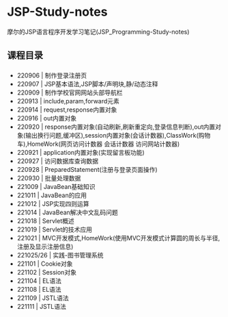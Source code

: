 # JSP-Study-notes
摩尔的JSP语言程序开发学习笔记(JSP_Programming-Study-notes)

## 课程目录
###
* 220906 | 制作登录注册页
* 220907 | JSP基本语法,JSP脚本/声明块,静/动态注释
* 220909 | 制作学校官网网站头部导航栏
* 220913 | include,param,forward元素
* 220914 | request,response内置对象
* 220916 | out内置对象
* 220920 | response内置对象(自动刷新,刷新重定向,登录信息判断),out内置对象(输出换行问题,缓冲区),session内置对象(会话计数器),ClassWork(购物车),HomeWork(网页访问计数器 会话计数器 访问网站计数器)
* 220921 | application内置对象(实现留言板功能)
* 220927 | 访问数据库查询数据
* 220928 | PreparedStatement(注册与登录页面操作)
* 220930 | 批量处理数据
* 221009 | JavaBean基础知识
* 221011 | JavaBean的应用
* 221012 | JSP实现四则运算
* 221014 | JavaBean解决中文乱码问题
* 221018 | Servlet概述
* 221019 | Servlet的技术应用
* 221021 | MVC开发模式,HomeWork(使用MVC开发模式计算圆的周长与半径,注册及显示注册信息)
* 221025/26 | 实践-图书管理系统
* 221101 | Cookie对象
* 221102 | Session对象
* 221104 | EL语法
* 221108 | EL语法
* 221109 | JSTL语法
* 221111 | JSTL语法